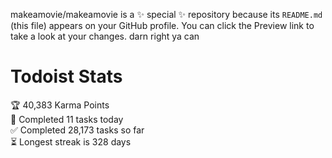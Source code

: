 makeamovie/makeamovie is a ✨ special ✨ repository because its `README.md` (this file) appears on your GitHub profile.
You can click the Preview link to take a look at your changes. darn right ya can

# Todoist Stats

<!-- TODO-IST:START -->
🏆  40,383 Karma Points           
🌸  Completed 11 tasks today           
✅  Completed 28,173 tasks so far           
⏳  Longest streak is 328 days
<!-- TODO-IST:END -->